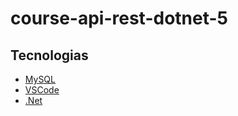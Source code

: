 # course-api-rest-dotnet-5

## Tecnologias

- [MySQL](https://www.digitalocean.com/community/tutorials/how-to-install-mysql-on-ubuntu-20-04-pt)
- [VSCode](https://code.visualstudio.com/)
- [.Net](https://docs.microsoft.com/pt-br/dotnet/core/install/linux)

